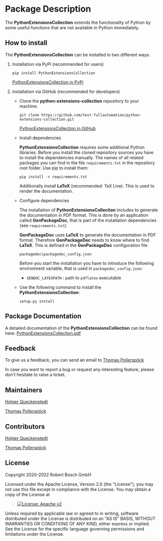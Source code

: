 # Package Description

The **PythonExtensionsCollection** extends the functionality of Python
by some useful functions that are not available in Python immediately.

## How to install

The **PythonExtensionsCollection** can be installed in two different
ways.

1.  Installation via PyPi (recommended for users)

    ``` 
    pip install PythonExtensionsCollection
    ```

    [PythonExtensionsCollection in
    PyPi](https://pypi.org/project/PythonExtensionsCollection/)

2.  Installation via GitHub (recommended for developers)

    -   Clone the **python-extensions-collection** repository to your
        machine.

        ``` 
        git clone https://github.com/test-fullautomation/python-extensions-collection.git
        ```

        [PythonExtensionsCollection in
        GitHub](https://github.com/test-fullautomation/python-extensions-collection)

    -   Install dependencies

        **PythonExtensionsCollection** requires some additional Python
        libraries. Before you install the cloned repository sources you
        have to install the dependencies manually. The names of all
        related packages you can find in the file `requirements.txt` in
        the repository root folder. Use pip to install them:

        ``` 
        pip install -r requirements.txt
        ```

        Additionally install **LaTeX** (recommended: TeX Live). This is
        used to render the documentation.

    -   Configure dependencies

        The installation of **PythonExtensionsCollection** includes to
        generate the documentation in PDF format. This is done by an
        application called **GenPackageDoc**, that is part of the
        installation dependencies (see `requirements.txt`).

        **GenPackageDoc** uses **LaTeX** to generate the documentation
        in PDF format. Therefore **GenPackageDoc** needs to know where
        to find **LaTeX**. This is defined in the **GenPackageDoc**
        configuration file

        ``` 
        packagedoc\packagedoc_config.json
        ```

        Before you start the installation you have to introduce the
        following environment variable, that is used in
        `packagedoc_config.json`:

        -   `GENDOC_LATEXPATH` : path to `pdflatex` executable

    -   Use the following command to install the
        **PythonExtensionsCollection**:

        ``` 
        setup.py install
        ```

## Package Documentation

A detailed documentation of the **PythonExtensionsCollection** can be
found here:
[PythonExtensionsCollection.pdf](https://github.com/test-fullautomation/python-extensions-collection/blob/develop/PythonExtensionsCollection/PythonExtensionsCollection.pdf)

## Feedback

To give us a feedback, you can send an email to [Thomas
Pollerspöck](mailto:Thomas.Pollerspoeck@de.bosch.com)

In case you want to report a bug or request any interesting feature,
please don\'t hesitate to raise a ticket.

## Maintainers

[Holger Queckenstedt](mailto:Holger.Queckenstedt@de.bosch.com)

[Thomas Pollerspöck](mailto:Thomas.Pollerspoeck@de.bosch.com)

## Contributors

[Holger Queckenstedt](mailto:Holger.Queckenstedt@de.bosch.com)

[Thomas Pollerspöck](mailto:Thomas.Pollerspoeck@de.bosch.com)

## License

Copyright 2020-2022 Robert Bosch GmbH

Licensed under the Apache License, Version 2.0 (the \"License\"); you
may not use this file except in compliance with the License. You may
obtain a copy of the License at

> [![License: Apache
> v2](https://img.shields.io/pypi/l/robotframework.svg)](http://www.apache.org/licenses/LICENSE-2.0.html)

Unless required by applicable law or agreed to in writing, software
distributed under the License is distributed on an \"AS IS\" BASIS,
WITHOUT WARRANTIES OR CONDITIONS OF ANY KIND, either express or implied.
See the License for the specific language governing permissions and
limitations under the License.
